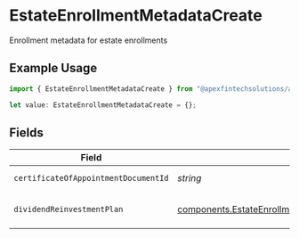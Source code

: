 # EstateEnrollmentMetadataCreate

Enrollment metadata for estate enrollments

## Example Usage

```typescript
import { EstateEnrollmentMetadataCreate } from "@apexfintechsolutions/ascend-sdk/models/components";

let value: EstateEnrollmentMetadataCreate = {};
```

## Fields

| Field                                                                                                                                                  | Type                                                                                                                                                   | Required                                                                                                                                               | Description                                                                                                                                            | Example                                                                                                                                                |
| ------------------------------------------------------------------------------------------------------------------------------------------------------ | ------------------------------------------------------------------------------------------------------------------------------------------------------ | ------------------------------------------------------------------------------------------------------------------------------------------------------ | ------------------------------------------------------------------------------------------------------------------------------------------------------ | ------------------------------------------------------------------------------------------------------------------------------------------------------ |
| `certificateOfAppointmentDocumentId`                                                                                                                   | *string*                                                                                                                                               | :heavy_minus_sign:                                                                                                                                     | The document id for the certificate of appointment                                                                                                     | c401f3b2-cdb5-4a6c-9f5f-aa393cf12583                                                                                                                   |
| `dividendReinvestmentPlan`                                                                                                                             | [components.EstateEnrollmentMetadataCreateDividendReinvestmentPlan](../../models/components/estateenrollmentmetadatacreatedividendreinvestmentplan.md) | :heavy_minus_sign:                                                                                                                                     | Option to auto-enroll in Dividend Reinvestment; defaults to DIVIDEND_REINVESTMENT_ENROLL                                                               | DIVIDEND_REINVESTMENT_ENROLL                                                                                                                           |